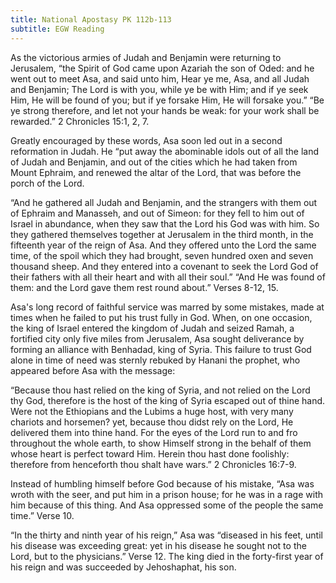 ```yaml
---
title: National Apostasy PK 112b-113
subtitle: EGW Reading
---
```


As the victorious armies of Judah and Benjamin were returning to Jerusalem, “the Spirit of God came upon Azariah the son of Oded: and he went out to meet Asa, and said unto him, Hear ye me, Asa, and all Judah and Benjamin; The Lord is with you, while ye be with Him; and if ye seek Him, He will be found of you; but if ye forsake Him, He will forsake you.” “Be ye strong therefore, and let not your hands be weak: for your work shall be rewarded.” 2 Chronicles 15:1, 2, 7.

Greatly encouraged by these words, Asa soon led out in a second reformation in Judah. He “put away the abominable idols out of all the land of Judah and Benjamin, and out of the cities which he had taken from Mount Ephraim, and renewed the altar of the Lord, that was before the porch of the Lord.

“And he gathered all Judah and Benjamin, and the strangers with them out of Ephraim and Manasseh, and out of Simeon: for they fell to him out of Israel in abundance, when they saw that the Lord his God was with him. So they gathered themselves together at Jerusalem in the third month, in the fifteenth year of the reign of Asa. And they offered unto the Lord the same time, of the spoil which they had brought, seven hundred oxen and seven thousand sheep. And they entered into a covenant to seek the Lord God of their fathers with all their heart and with all their soul.” “And He was found of them: and the Lord gave them rest round about.” Verses 8-12, 15.

Asa's long record of faithful service was marred by some mistakes, made at times when he failed to put his trust fully in God. When, on one occasion, the king of Israel entered the kingdom of Judah and seized Ramah, a fortified city only five miles from Jerusalem, Asa sought deliverance by forming an alliance with Benhadad, king of Syria. This failure to trust God alone in time of need was sternly rebuked by Hanani the prophet, who appeared before Asa with the message:

“Because thou hast relied on the king of Syria, and not relied on the Lord thy God, therefore is the host of the king of Syria escaped out of thine hand. Were not the Ethiopians and the Lubims a huge host, with very many chariots and horsemen? yet, because thou didst rely on the Lord, He delivered them into thine hand. For the eyes of the Lord run to and fro throughout the whole earth, to show Himself strong in the behalf of them whose heart is perfect toward Him. Herein thou hast done foolishly: therefore from henceforth thou shalt have wars.” 2 Chronicles 16:7-9.

Instead of humbling himself before God because of his mistake, “Asa was wroth with the seer, and put him in a prison house; for he was in a rage with him because of this thing. And Asa oppressed some of the people the same time.” Verse 10.

“In the thirty and ninth year of his reign,” Asa was “diseased in his feet, until his disease was exceeding great: yet in his disease he sought not to the Lord, but to the physicians.” Verse 12. The king died in the forty-first year of his reign and was succeeded by Jehoshaphat, his son.
